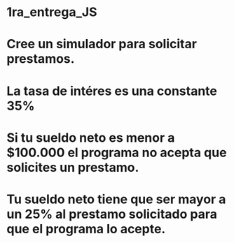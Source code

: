 # 1ra_entrega_JS

# Cree un simulador para solicitar prestamos.
# La tasa de intéres es una constante 35%
# Si tu sueldo neto es menor a $100.000 el programa no acepta que solicites un prestamo.
# Tu sueldo neto tiene que ser mayor a un 25% al prestamo solicitado para que el programa lo acepte.


